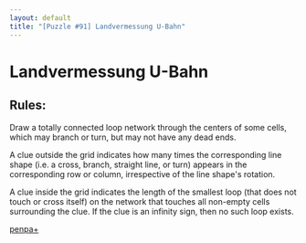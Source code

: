 ```yaml
---
layout: default
title: "[Puzzle #91] Landvermessung U-Bahn"
---
```


# Landvermessung U-Bahn

## Rules:

Draw a totally connected loop network through the centers of some cells, which may branch or turn, but may not have any dead ends.

A clue outside the grid indicates how many times the corresponding line shape (i.e. a cross, branch, straight line, or turn) appears in the corresponding row or column, irrespective of the line shape's rotation.

A clue inside the grid indicates the length of the smallest loop (that does not touch or cross itself) on the network that touches all non-empty cells surrounding the clue. If the clue is an infinity sign, then no such loop exists. 

[penpa+](https://tinyurl.com/269baneb)
